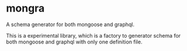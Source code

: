 # mongra
A schema generator for both mongoose and graphql.

This is a experimental library, which is a factory to generator schema for both mongoose and graphql with only one definition file.
